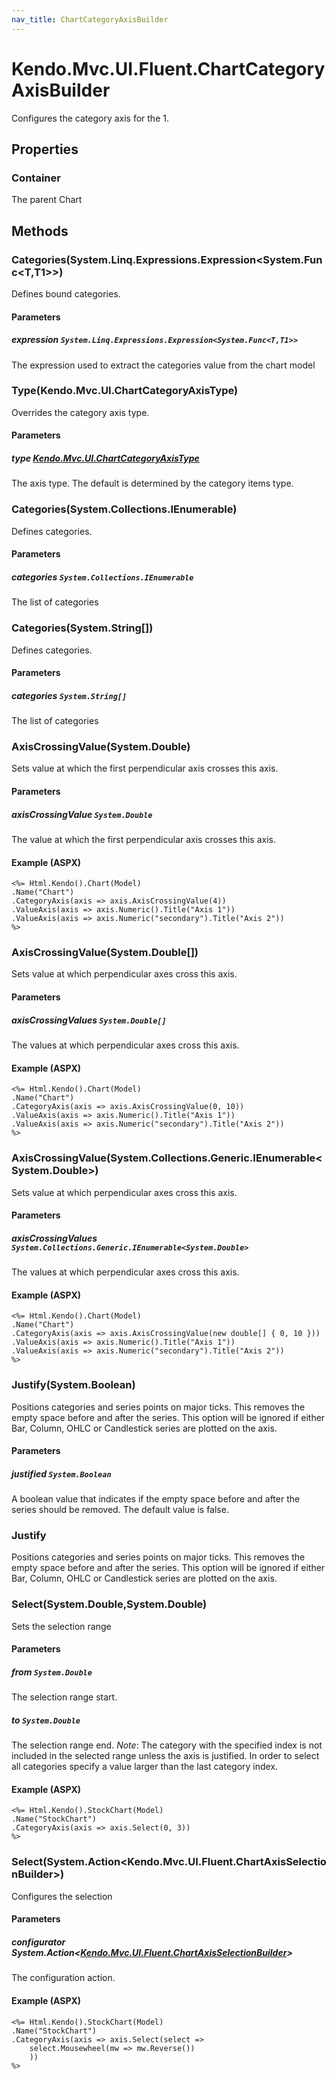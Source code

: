 ```yaml
---
nav_title: ChartCategoryAxisBuilder
---
```


# Kendo.Mvc.UI.Fluent.ChartCategoryAxisBuilder
Configures the category axis for the 1.



## Properties


### Container

The parent Chart




## Methods


### Categories(System.Linq.Expressions.Expression\<System.Func\<T,T1\>\>)
Defines bound categories.


#### Parameters

##### expression `System.Linq.Expressions.Expression<System.Func<T,T1>>`
The expression used to extract the categories value from the chart model





### Type(Kendo.Mvc.UI.ChartCategoryAxisType)
Overrides the category axis type.


#### Parameters

##### type [Kendo.Mvc.UI.ChartCategoryAxisType](/api/wrappers/aspnet-mvc/Kendo.Mvc.UI/ChartCategoryAxisType)
The axis type. The default is determined by the category items type.





### Categories(System.Collections.IEnumerable)
Defines categories.


#### Parameters

##### categories `System.Collections.IEnumerable`
The list of categories





### Categories(System.String[])
Defines categories.


#### Parameters

##### categories `System.String[]`
The list of categories





### AxisCrossingValue(System.Double)
Sets value at which the first perpendicular axis crosses this axis.


#### Parameters

##### axisCrossingValue `System.Double`
The value at which the first perpendicular axis crosses this axis.




#### Example (ASPX)
    <%= Html.Kendo().Chart(Model)
    .Name("Chart")
    .CategoryAxis(axis => axis.AxisCrossingValue(4))
    .ValueAxis(axis => axis.Numeric().Title("Axis 1"))
    .ValueAxis(axis => axis.Numeric("secondary").Title("Axis 2"))
    %>


### AxisCrossingValue(System.Double[])
Sets value at which perpendicular axes cross this axis.


#### Parameters

##### axisCrossingValues `System.Double[]`
The values at which perpendicular axes cross this axis.




#### Example (ASPX)
    <%= Html.Kendo().Chart(Model)
    .Name("Chart")
    .CategoryAxis(axis => axis.AxisCrossingValue(0, 10))
    .ValueAxis(axis => axis.Numeric().Title("Axis 1"))
    .ValueAxis(axis => axis.Numeric("secondary").Title("Axis 2"))
    %>


### AxisCrossingValue(System.Collections.Generic.IEnumerable\<System.Double\>)
Sets value at which perpendicular axes cross this axis.


#### Parameters

##### axisCrossingValues `System.Collections.Generic.IEnumerable<System.Double>`
The values at which perpendicular axes cross this axis.




#### Example (ASPX)
    <%= Html.Kendo().Chart(Model)
    .Name("Chart")
    .CategoryAxis(axis => axis.AxisCrossingValue(new double[] { 0, 10 }))
    .ValueAxis(axis => axis.Numeric().Title("Axis 1"))
    .ValueAxis(axis => axis.Numeric("secondary").Title("Axis 2"))
    %>


### Justify(System.Boolean)
Positions categories and series points on major ticks. This removes the empty space before and after the series.
            This option will be ignored if either Bar, Column, OHLC or Candlestick series are plotted on the axis.


#### Parameters

##### justified `System.Boolean`
A boolean value that indicates if the empty space before and after the series should be removed.
            The default value is false.





### Justify
Positions categories and series points on major ticks. This removes the empty space before and after the series.
            This option will be ignored if either Bar, Column, OHLC or Candlestick series are plotted on the axis.





### Select(System.Double,System.Double)
Sets the selection range


#### Parameters

##### from `System.Double`
The selection range start.

##### to `System.Double`
The selection range end.
            *Note*: The category with the specified index is not included in the selected range
            unless the axis is justified. In order to select all categories specify
            a value larger than the last category index.




#### Example (ASPX)
    <%= Html.Kendo().StockChart(Model)
    .Name("StockChart")
    .CategoryAxis(axis => axis.Select(0, 3))
    %>


### Select(System.Action\<Kendo.Mvc.UI.Fluent.ChartAxisSelectionBuilder\>)
Configures the selection


#### Parameters

##### configurator System.Action<[Kendo.Mvc.UI.Fluent.ChartAxisSelectionBuilder](/api/wrappers/aspnet-mvc/Kendo.Mvc.UI.Fluent/ChartAxisSelectionBuilder)>
The configuration action.




#### Example (ASPX)
    <%= Html.Kendo().StockChart(Model)
    .Name("StockChart")
    .CategoryAxis(axis => axis.Select(select =>
        select.Mousewheel(mw => mw.Reverse())
        ))
    %>




